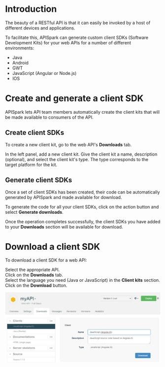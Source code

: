 
# Introduction

The beauty of a RESTful API is that it can easily be invoked by a host of different devices and applications.

To facilitate this, APISpark can generate custom client SDKs (Software Development Kits) for your web APIs for a number of different environments:

- Java
- Android
- GWT
- JavaScript (Angular or Node.js)
- IOS

# Create and generate a client SDK

APISpark lets API team members automatically create the client kits that will be made available to consumers of the API.

## Create client SDKs

To create a new client kit, go to the web API's **Downloads** tab.

In the left panel, add a new client kit. Give the client kit a name, description (optional), and select the client kit's type. The type corresponds to the target platform for the kit.

## Generate client SDKs

Once a set of client SDKs has been created, their code can be automatically generated by APISpark and made available for download.

To generate the code for all your client SDKs, click on the action button and select **Generate downloads**.

Once the operation completes successfully, the client SDKs you have added to your **Downloads** section will be available for download.

# Download a client SDK

To download a client SDK for a web API:

Select the appropriate API.  
Click on the **Downloads** tab.  
Select the language you need (Java or JavaScript) in the **Client kits** section.  
Click on the **Download** button.  

![Download button](images/download-button.jpg "Download button")
